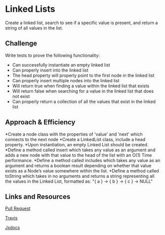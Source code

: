 # Linked Lists

Create a linked list, search to see if a specific value is present, and return a string of all values in the list.

## Challenge

Write tests to prove the following functionality:

- Can successfully instantiate an empty linked list
- Can properly insert into the linked list
- The head property will properly point to the first node in the linked list
- Can properly insert multiple nodes into the linked list
- Will return true when finding a value within the linked list that exists
- Will return false when searching for a value in the linked list that does not exist
- Can properly return a collection of all the values that exist in the linked list

## Approach & Efficiency

*Create a node class with the properties of 'value' and 'next' which connects to the next node
*Create a LinkedList class, include a head property.
*Upon instantiation, an empty Linked List should be created.
*Define a method called insert which takes any value as an argument and adds a new node with that value to the head of the list with an O(1) Time performance.
*Define a method called includes which takes any value as an argument and returns a boolean result depending on whether that value exists as a Node’s value somewhere within the list.
*Define a method called toString which takes in no arguments and returns a string representing all the values in the Linked List, formatted as: "{ a } -> { b } -> { c } -> NULL"

## Links and Resources

[Pull Request]()

[Travis]()

[Jsdocs](../../docs/LinkedList.html)
